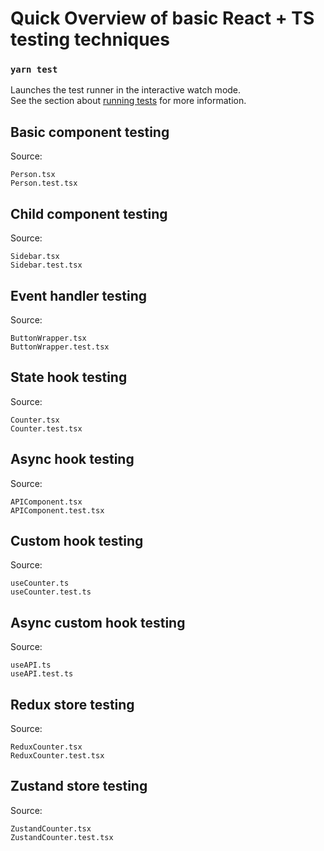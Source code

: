 # Quick Overview of basic React + TS testing techniques

### `yarn test`

Launches the test runner in the interactive watch mode.\
See the section about [running tests](https://facebook.github.io/create-react-app/docs/running-tests) for more information.

## Basic component testing
Source:
```
Person.tsx
Person.test.tsx
```

## Child component testing
Source:
```
Sidebar.tsx
Sidebar.test.tsx
```

## Event handler testing
Source:
```
ButtonWrapper.tsx
ButtonWrapper.test.tsx
```

## State hook testing
Source:
```
Counter.tsx
Counter.test.tsx
```

## Async hook testing
Source:
```
APIComponent.tsx
APIComponent.test.tsx
```

## Custom hook testing
Source:
```
useCounter.ts
useCounter.test.ts
```

## Async custom hook testing
Source:
```
useAPI.ts
useAPI.test.ts
```

## Redux store testing
Source:
```
ReduxCounter.tsx
ReduxCounter.test.tsx
```

## Zustand store testing
Source:
```
ZustandCounter.tsx
ZustandCounter.test.tsx
```